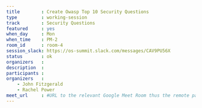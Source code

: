 ```yaml
---
title        : Create Owasp Top 10 Security Questions
type         : working-session
track        : Security Questions
featured     : yes
when_day     : Mon
when_time    : PM-2
room_id      : room-4
session_slack: https://os-summit.slack.com/messages/CAV9PU56X
status       : ok
organizers   :
description  :
participants :
organizers   :
    - John Fitzgerald
    - Rachel Power
meet_url     : #URL to the relevant Google Meet Room thus the remote participants can join a session
---
```

